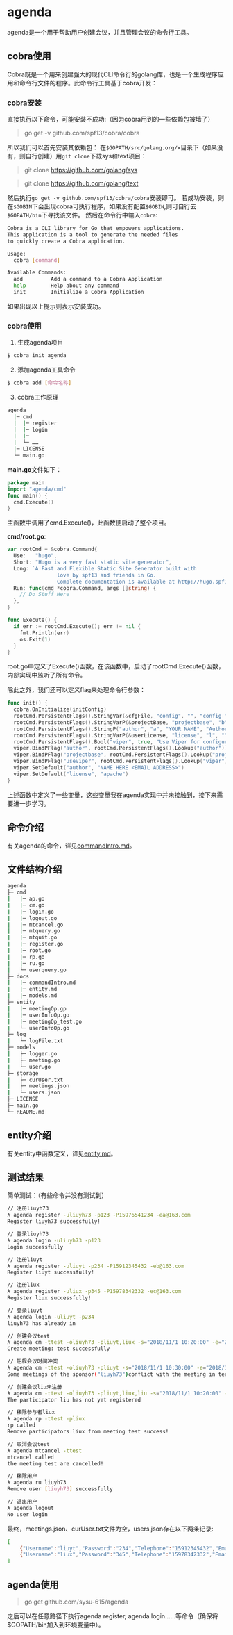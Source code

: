 # agenda

agenda是一个用于帮助用户创建会议，并且管理会议的命令行工具。

## cobra使用

Cobra既是一个用来创建强大的现代CLI命令行的golang库，也是一个生成程序应用和命令行文件的程序。此命令行工具基于cobra开发：

### cobra安装

直接执行以下命令，可能安装不成功:（因为cobra用到的一些依赖包被墙了）
> go get -v github.com/spf13/cobra/cobra

所以我们可以首先安装其依赖包：
在`$GOPATH/src/golang.org/x`目录下（如果没有，则自行创建）用`git clone`下载sys和text项目：
> git clone https://github.com/golang/sys

> git clone https://github.com/golang/text

然后执行`go get -v github.com/spf13/cobra/cobra`安装即可。
若成功安装，则在`$GOBIN`下会出现cobra可执行程序，如果没有配置`$GOBIN`,则可自行去`$GOPATH/bin`下寻找该文件。
然后在命令行中输入`cobra`:

```bash
Cobra is a CLI library for Go that empowers applications.
This application is a tool to generate the needed files
to quickly create a Cobra application.

Usage:
  cobra [command]

Available Commands:
  add         Add a command to a Cobra Application
  help        Help about any command
  init        Initialize a Cobra Application
```

如果出现以上提示则表示安装成功。

### cobra使用

1. 生成agenda项目

```bash
$ cobra init agenda
```

2. 添加agenda工具命令

```bash
$ cobra add [命令名称]
```

3. cobra工作原理

```bash
agenda
  |─ cmd
  |  |─ register
  |  |─ login
  |  |─ 
  |  └─ ……
  |─ LICENSE
  └─ main.go
```

**main.go**文件如下：

```go
package main
import "agenda/cmd"
func main() {
  cmd.Execute()
}
```
主函数中调用了cmd.Execute()，此函数便启动了整个项目。

**cmd/root.go**:

```go
var rootCmd = &cobra.Command{
  Use:   "hugo",
  Short: "Hugo is a very fast static site generator",
  Long: `A Fast and Flexible Static Site Generator built with
                love by spf13 and friends in Go.
                Complete documentation is available at http://hugo.spf13.com`,
  Run: func(cmd *cobra.Command, args []string) {
    // Do Stuff Here
  },
}

func Execute() {
  if err := rootCmd.Execute(); err != nil {
    fmt.Println(err)
    os.Exit(1)
  }
}
```

root.go中定义了Execute()函数，在该函数中，启动了rootCmd.Execute()函数，内部实现中监听了所有命令。

除此之外，我们还可以定义flag来处理命令行参数：

```go
func init() {
  cobra.OnInitialize(initConfig)
  rootCmd.PersistentFlags().StringVar(&cfgFile, "config", "", "config file (default is $HOME/.cobra.yaml)")
  rootCmd.PersistentFlags().StringVarP(&projectBase, "projectbase", "b", "", "base project directory eg. github.com/spf13/")
  rootCmd.PersistentFlags().StringP("author", "a", "YOUR NAME", "Author name for copyright attribution")
  rootCmd.PersistentFlags().StringVarP(&userLicense, "license", "l", "", "Name of license for the project (can provide `licensetext` in config)")
  rootCmd.PersistentFlags().Bool("viper", true, "Use Viper for configuration")
  viper.BindPFlag("author", rootCmd.PersistentFlags().Lookup("author"))
  viper.BindPFlag("projectbase", rootCmd.PersistentFlags().Lookup("projectbase"))
  viper.BindPFlag("useViper", rootCmd.PersistentFlags().Lookup("viper"))
  viper.SetDefault("author", "NAME HERE <EMAIL ADDRESS>")
  viper.SetDefault("license", "apache")
}
```

上述函数中定义了一些变量，这些变量我在agenda实现中并未接触到，接下来需要进一步学习。

## 命令介绍

有关agenda的命令，详见[commandIntro.md](./docs/commandIntro.md)。

## 文件结构介绍

```bash
agenda
├─ cmd
|   |─ ap.go
|   |─ cm.go
|   |─ login.go
|   |─ logout.go
|   |─ mtcancel.go
|   |─ mtquery.go
|   |─ mtquit.go
|   |─ register.go
|   |─ root.go
|   |─ rp.go
|   |─ ru.go
|   └─ userquery.go
├─ docs
|   |─ commandIntro.md
|   |─ entity.md
|   |─ models.md
├─ entity
|   |─ meetingOp.gp
|   |─ userInfoOp.go
|   |─ meetingOp_test.go
|   └─ userInfoOp.go
├─ log
|   └─ logFile.txt
├─ models
|   ├─ logger.go
|   ├─ meeting.go
|   └─ user.go
├─ storage
|   ├─ curUser.txt
|   ├─ meetings.json
|   └─ users.json
├─ LICENSE
├─ main.go
└─ README.md
```

## entity介绍

有关entity中函数定义，详见[entity.md](./docs/entity.md)。

## 测试结果

简单测试：（有些命令并没有测试到）

```bash
// 注册liuyh73
λ agenda register -uliuyh73 -p123 -P15976541234 -ea@163.com
Register liuyh73 successfully!

// 登录liuyh73
λ agenda login -uliuyh73 -p123
Login successfully

// 注册liuyt
λ agenda register -uliuyt -p234 -P15912345432 -eb@163.com
Register liuyt successfully!

// 注册liux
λ agenda register -uliux -p345 -P15978342332 -ec@163.com
Register liux successfully!

// 登录liuyt
λ agenda login -uliuyt -p234
liuyh73 has already in

// 创建会议test
λ agenda cm -ttest -oliuyh73 -pliuyt,liux -s="2018/11/1 10:20:00" -e="2018/11/1 11:00:00"
Create meeting: test successfully

// 船舰会议时间冲突
λ agenda cm -ttest -oliuyh73 -pliuyt -s="2018/11/1 10:30:00" -e="2018/11/1 11:10:00"
Some meetings of the sponsor("liuyh73")conflict with the meeting in terms of time.

// 创建会议liu未注册
λ agenda cm -ttest -oliuyh73 -pliuyt,liux,liu -s="2018/11/1 10:20:00" -e="2018/11/1 11:00:00"
The participator liu has not yet registered

// 移除参与者liux
λ agenda rp -ttest -pliux
rp called
Remove participators liux from meeting test success!

// 取消会议test
λ agenda mtcancel -ttest
mtcancel called
the meeting test are cancelled!

// 移除用户
λ agenda ru liuyh73
Remove user [liuyh73] successfully

// 退出用户
λ agenda logout
No user login

```

最终，meetings.json、curUser.txt文件为空，users.json存在以下两条记录:

```bash
[
	{"Username":"liuyt","Password":"234","Telephone":"15912345432","Email":"b@163.com"},
	{"Username":"liux","Password":"345","Telephone":"15978342332","Email":"c@163.com"}
]
```

## agenda使用

> go get github.com/sysu-615/agenda

之后可以在任意路径下执行agenda register, agenda login……等命令（确保将$GOPATH/bin加入到环境变量中）。
